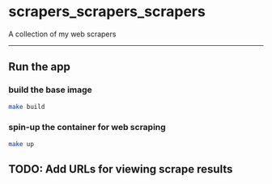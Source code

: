 
# scrapers_scrapers_scrapers

A collection of my web scrapers

---

## Run the app

### build the base image

```sh
make build
```

### spin-up the container for web scraping

```sh
make up
```

## TODO: Add URLs for viewing scrape results

